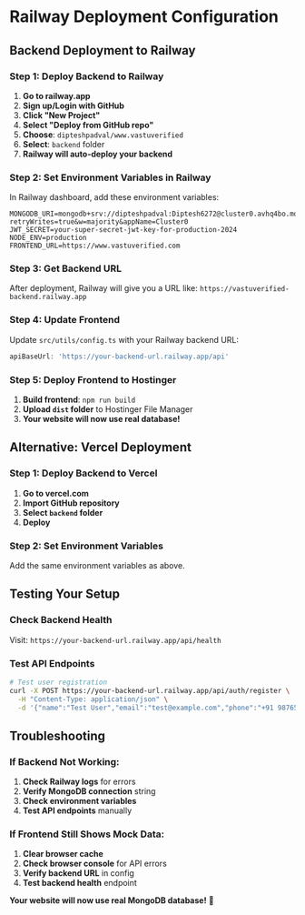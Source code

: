 # Railway Deployment Configuration

## Backend Deployment to Railway

### Step 1: Deploy Backend to Railway
1. **Go to railway.app**
2. **Sign up/Login with GitHub**
3. **Click "New Project"**
4. **Select "Deploy from GitHub repo"**
5. **Choose**: `dipteshpadval/www.vastuverified`
6. **Select**: `backend` folder
7. **Railway will auto-deploy your backend**

### Step 2: Set Environment Variables in Railway
In Railway dashboard, add these environment variables:
```
MONGODB_URI=mongodb+srv://dipteshpadval:Diptesh6272@cluster0.avhq4bo.mongodb.net/vastuverified?retryWrites=true&w=majority&appName=Cluster0
JWT_SECRET=your-super-secret-jwt-key-for-production-2024
NODE_ENV=production
FRONTEND_URL=https://www.vastuverified.com
```

### Step 3: Get Backend URL
After deployment, Railway will give you a URL like:
`https://vastuverified-backend.railway.app`

### Step 4: Update Frontend
Update `src/utils/config.ts` with your Railway backend URL:
```typescript
apiBaseUrl: 'https://your-backend-url.railway.app/api'
```

### Step 5: Deploy Frontend to Hostinger
1. **Build frontend**: `npm run build`
2. **Upload `dist` folder** to Hostinger File Manager
3. **Your website will now use real database!**

## Alternative: Vercel Deployment

### Step 1: Deploy Backend to Vercel
1. **Go to vercel.com**
2. **Import GitHub repository**
3. **Select `backend` folder**
4. **Deploy**

### Step 2: Set Environment Variables
Add the same environment variables as above.

## Testing Your Setup

### Check Backend Health
Visit: `https://your-backend-url.railway.app/api/health`

### Test API Endpoints
```bash
# Test user registration
curl -X POST https://your-backend-url.railway.app/api/auth/register \
  -H "Content-Type: application/json" \
  -d '{"name":"Test User","email":"test@example.com","phone":"+91 98765 43210","password":"password123","role":"user"}'
```

## Troubleshooting

### If Backend Not Working:
1. **Check Railway logs** for errors
2. **Verify MongoDB connection** string
3. **Check environment variables**
4. **Test API endpoints** manually

### If Frontend Still Shows Mock Data:
1. **Clear browser cache**
2. **Check browser console** for API errors
3. **Verify backend URL** in config
4. **Test backend health** endpoint

**Your website will now use real MongoDB database!** 🚀
